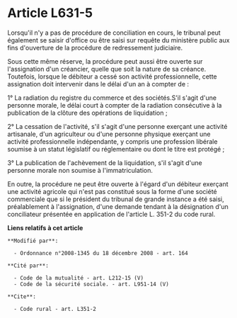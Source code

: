# Article L631-5

Lorsqu'il n'y a pas de procédure de conciliation en cours, le tribunal peut également se saisir d'office ou être saisi sur
requête du ministère public aux fins d'ouverture de la procédure de redressement judiciaire. 

Sous cette même réserve, la procédure peut aussi être ouverte sur l'assignation d'un créancier, quelle que soit la nature de
sa créance. Toutefois, lorsque le débiteur a cessé son activité professionnelle, cette assignation doit intervenir dans le
délai d'un an à compter de : 

1° La radiation du registre du commerce et des sociétés.S'il s'agit d'une personne morale, le délai court à compter de la
radiation consécutive à la publication de la clôture des opérations de liquidation ; 

2° La cessation de l'activité, s'il s'agit d'une personne exerçant une activité artisanale, d'un agriculteur ou d'une
personne physique exerçant une activité professionnelle indépendante, y compris une profession libérale soumise à un statut
législatif ou réglementaire ou dont le titre est protégé ; 

3° La publication de l'achèvement de la liquidation, s'il s'agit d'une personne morale non soumise à l'immatriculation. 

En outre, la procédure ne peut être ouverte à l'égard d'un débiteur exerçant une activité agricole qui n'est pas constitué
sous la forme d'une société commerciale que si le président du tribunal de grande instance a été saisi, préalablement à
l'assignation, d'une demande tendant à la désignation d'un conciliateur présentée en application de l'article L. 351-2 du
code rural.

**Liens relatifs à cet article**

	**Modifié par**:

	  - Ordonnance n°2008-1345 du 18 décembre 2008 - art. 164

	**Cité par**:

	  - Code de la mutualité - art. L212-15 (V)
	  - Code de la sécurité sociale. - art. L951-14 (V)

	**Cite**:

	  - Code rural - art. L351-2
